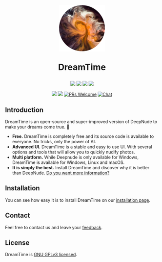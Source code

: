 <h1 align="center">
  <a href="https://time.dreamnet.tech">
    <img src="assets/dreamtime.png" alt="DreamTime">
  </a>
  <p align="center">DreamTime</p>
</h1>

<p align="center">
  <a href="https://github.com/dreamnettech/dreamtime/actions"><img src="https://github.com/dreamnettech/dreamtime/workflows/CI/CD/badge.svg" /></a>
  <a href="https://github.com/dreamnettech/dreamtime/releases"><img src="https://img.shields.io/github/downloads/dreamnettech/dreamtime/total?logo=github&logoColor=white" /></a>
  <a href="https://www.codacy.com/app/kolessios/dreamtime?utm_source=github.com&amp;utm_medium=referral&amp;utm_content=dreamnettech/dreamtime&amp;utm_campaign=Badge_Grade"><img src="https://api.codacy.com/project/badge/Grade/0ecb8ba6eeae42e7bfd0d414d1bacee1" /></a>
  <a href="https://codeclimate.com/github/dreamnettech/dreamtime/maintainability"><img src="https://api.codeclimate.com/v1/badges/8d325515768f221e235f/maintainability" /></a>
</p>

<p align="center">
  <a href="https://choosealicense.com/licenses/gpl-3.0/"><img src="https://img.shields.io/github/license/dreamnettech/dreamtime" /></a>
  <a href="https://time.dreamnet.tech"><img src="https://img.shields.io/website?url=https%3A%2F%2Ftime.dreamnet.tech" /></a>
  <a href="CONTRIBUTING.md#pull-requests"><img src="https://img.shields.io/badge/PRs-welcome-brightgreen.svg" alt="PRs Welcome"></a>
  <a href="https://discord.gg/6YXT5ZA"><img src="https://img.shields.io/badge/chat-on%20discord-7289da.svg" alt="Chat"></a>
</p>

## Introduction

DreamTime is an open-source and super-improved version of DeepNude to make your dreams come true. 💖

- **Free.** DreamTime is completely free and its source code is available to everyone. No tricks, only the power of AI.
- **Advanced UI.** DreamTime is a stable and easy to use UI. With several options and tools that will allow you to quickly nudify photos.
- **Multi platform.** While Deepnude is only available for Windows, DreamTime is available for Windows, Linux and macOS.
- **It is simply the best.** Install DreamTime and discover why it is better than DeepNude. [Do you want more information?](https://time.dreamnet.tech)

## Installation

You can see how easy it is to install DreamTime on our [installation page](https://time.dreamnet.tech/docs/installation).

## Contact

Feel free to contact us and leave your [feedback](https://time.dreamnet.tech/docs/support/feedback).

## License

DreamTime is [GNU GPLv3 licensed](./LICENSE).
